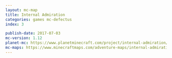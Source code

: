 ```yaml
---
layout: mc-map
title: Internal Admiration
categories: games mc-defectus
index: 3

publish-date: 2017-07-03
mc-version: 1.12
planet-mc: https://www.planetminecraft.com/project/internal-admiration/
mc-maps: https://www.minecraftmaps.com/adventure-maps/internal-admiration
---
```

